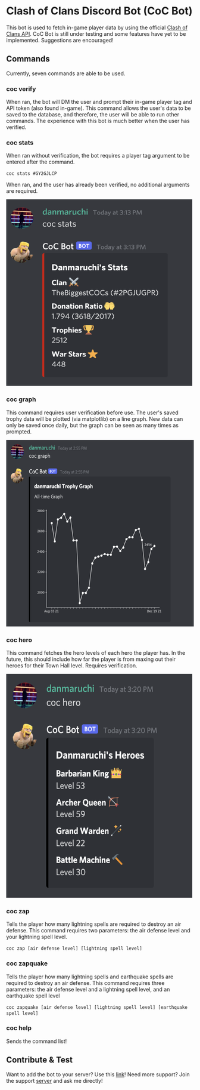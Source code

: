 # Clash of Clans Discord Bot (CoC Bot)

This bot is used to fetch in-game player data by using the official [Clash of Clans API](https://developer.clashofclans.com/#/documentation). CoC Bot is still under testing and some features have yet to be implemented. Suggestions are encouraged!

## Commands

Currently, seven commands are able to be used.

### coc verify

When ran, the bot will DM the user and prompt their in-game player tag and API token (also found in-game). This command allows the user's data to be saved to the database, and therefore, the user will be able to run other commands. The experience with this bot is much better when the user has verified.

### coc stats

When ran without verification, the bot requires a player tag argument to be entered after the command. <br />
```
coc stats #GY2GJLCP
```
When ran, and the user has already been verified, no additional arguments are required.

<img src='https://raw.githubusercontent.com/CodingPenguin/clashofclans-bot/main/images/cocstats.png' width="500" height="500"/>

### coc graph

This command requires user verification before use. The user's saved trophy data will be plotted (via matplotlib) on a line graph. New data can only be saved once daily, but the graph can be seen as many times as prompted. 

<img src='https://raw.githubusercontent.com/CodingPenguin/clashofclans-bot/main/images/cocgraph.png' width="600" height="500" />

### coc hero

This command fetches the hero levels of each hero the player has. In the future, this should include how far the player is from maxing out their heroes for their Town Hall level. Requires verification.

<img src='https://raw.githubusercontent.com/CodingPenguin/clashofclans-bot/main/images/cochero.png' width="500" height="600" />

### coc zap

Tells the player how many lightning spells are required to destroy an air defense.
This command requires two parameters: the air defense level and your lightning spell level. <br />
```
coc zap [air defense level] [lightning spell level]
```

### coc zapquake

Tells the player how many lightning spells and earthquake spells are required to destroy an air defense.
This command requires three parameters: the air defense level and a lightning spell level, and an earthquake spell level <br />
```
coc zapquake [air defense level] [lightning spell level] [earthquake spell level]
```

### coc help

Sends the command list!

## Contribute & Test

Want to add the bot to your server? Use this [link](https://discord.com/api/oauth2/authorize?client_id=870085172136149002&permissions=8&scope=bot)! Need more support? Join the support [server](https://discord.gg/6MXVXxK7pb) and ask me directly!

